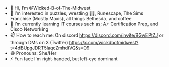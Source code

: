 - 👋 Hi, I’m @Wicked-B-of-The-Midwest
- 👀 I’m interested in puzzles, wrestling 🤼‍♂️, Runescape, The Sims Franchise (Mostly Maxis), all things Bethesda, and coffee
- 🌱 I’m currently learning IT courses such as; A+ Certification Prep, and Cisco Networking
- 📫 How to reach me: On discord https://discord.com/invite/BGwEPtZJ or through DMs on X (Twitter) https://x.com/wickdbofmidwest?t=4dBUpgJDRT5IaqcZmhdtVQ&s=09
- 😄 Pronouns: She/Her
- ⚡ Fun fact: I'm right-handed, but left-eye dominant

<!---
Wicked-B-of-The-Midwest/Wicked-B-of-The-Midwest is a ✨ special ✨ repository because its `README.md` (this file) appears on your GitHub profile.
You can click the Preview link to take a look at your changes.
--->
